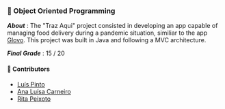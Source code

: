 ### :pushpin: Object Oriented Programming

***About*** : The "Traz Aqui" project consisted in developing an app capable of managing food delivery during a pandemic situation, similiar to the app [Glovo](https://glovoapp.com/). 
This project was built in Java and following a MVC architecture.

***Final Grade*** : 15 / 20

#### :handshake: Contributors 
- [Luís Pinto](https://github.com/L-Pinto)
- [Ana Luísa Carneiro](https://github.com/Analucar)
- [Rita Peixoto](https://github.com/rita-peixoto)
